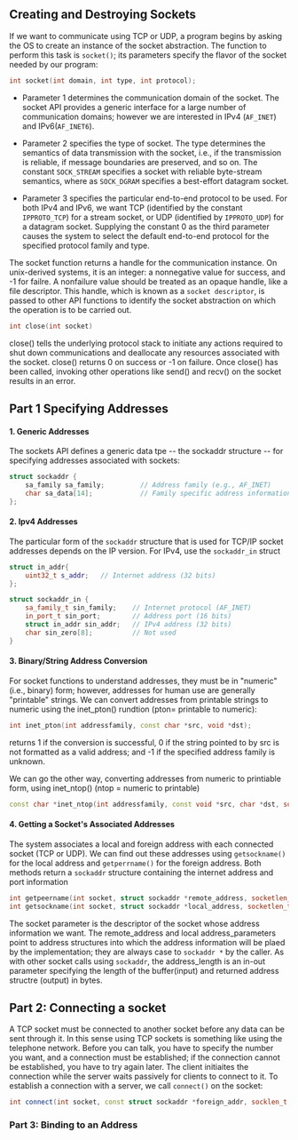 ## Creating and Destroying Sockets
If we want to communicate using TCP or UDP, a program begins by asking the OS to create an instance of the socket abstraction. The function to perform this task is `socket()`; its parameters specify the flavor of the socket needed by our program:
```cpp
int socket(int domain, int type, int protocol);
```
- Parameter 1 determines the communication domain of the socket. The socket API provides a generic interface for a large number of communication domains; however we are interested in IPv4 (`AF_INET`) and IPv6(`AF_INET6`).

- Parameter 2 specifies the type of socket. The type determines the semantics of data transmission with the socket, i.e., if the transmission is reliable, if message boundaries are preserved, and so on. The constant `SOCK_STREAM` specifies a socket with reliable byte-stream semantics, where as `SOCK_DGRAM` specifies a best-effort datagram socket.

- Parameter 3 specifies the particular end-to-end protocol to be used. For both IPv4 and IPv6, we want TCP (identified by the constant `IPPROTO_TCP`) for a stream socket, or UDP (identified by `IPPROTO_UDP`) for a datagram socket. Supplying the constant 0 as the third parameter causes the system to select the default end-to-end protocol for the specified protocol family and type.

The socket function returns a handle for the communication instance. On unix-derived systems, it is an integer: a nonnegative value for success, and -1 for failre. A nonfailure value should be treated as an opaque handle, like a file descriptor. This handle, which is known as a `socket descriptor`, is passed to other API functions to identify the socket abstraction on which the operation is to be carried out.

```cpp
int close(int socket)
```
close() tells the underlying protocol stack to initiate any actions required to shut down communications and deallocate any resources associated with the socket. close() returns 0 on success or -1 on failure. Once close() has been called, invoking other operations like send() and recv() on the socket results in an error.


## Part 1 Specifying Addresses
#### 1. Generic Addresses
The sockets API defines a generic data tpe -- the sockaddr structure -- for specifying addresses associated with sockets:

```cpp
struct sockaddr {
    sa_family sa_family;         // Address family (e.g., AF_INET)
    char sa_data[14];            // Family specific address information
};
```

#### 2. Ipv4 Addresses
The particular form of the `sockaddr` structure that is used for TCP/IP socket addresses depends on the IP version. For IPv4, use the `sockaddr_in` struct

```cpp
struct in_addr{
    uint32_t s_addr;   // Internet address (32 bits)
};

struct sockaddr_in {
    sa_family_t sin_family;    // Internet protocol (AF_INET)
    in_port_t sin_port;        // Address port (16 bits)
    struct in_addr sin_addr;   // IPv4 address (32 bits)
    char sin_zero[8];          // Not used
}
```

#### 3. Binary/String Address Conversion
For socket functions to understand addresses, they must be in "numeric" (i.e., binary) form; however, addresses for human use are generally "printable" strings. We can convert addresses from printable strings to numeric using the inet_pton() rundtion (pton= printable to numeric):

```cpp
int inet_pton(int addressfamily, const char *src, void *dst);
```

returns 1 if the conversion is successful, 0 if the string pointed to by src is not formatted as a valid address; and -1 if the specified address family is unknown.

We can go the other way, converting addresses from numeric to printiable form, using inet_ntop() (ntop = numeric to printable)

```cpp
const char *inet_ntop(int addressfamily, const void *src, char *dst, socklen_t dstbyest)
```

#### 4. Getting a Socket's Associated Addresses
The system associates a local and foreign address with each connected socket (TCP or UDP). We can find out these addresses using `getsockname()` for the local address and `getperrname()` for the foreign address. Both methods return a `sockaddr` structure containing the internet address and port information

```cpp
int getpeername(int socket, struct sockaddr *remote_address, socketlen_t *address_length)
int getsockname(int socket, struct sockaddr *local_address, socketlen_t *address_length)
```
The socket parameter is the descriptor of the socket whose address information we want. The remote_address and local address_parameters point to address structures into which the address information will be plaed by the implementation; they are always case to `sockaddr *` by the caller. As with other socket calls using  `sockaddr`, the address_length is an in-out parameter specifying the length of the buffer(input) and returned address structre (output) in bytes.

## Part 2: Connecting a socket
A TCP socket must be connected to another socket before any data can be sent through it. In this sense using TCP sockets is something like using the telephone network. Before you can talk, you have to specify the number you want, and a connection must be established; if the connection cannot be established, you have to try again later. The client initiaites the connection while the server waits passively for clients to connect to it. To establish a connection with a server, we call `connect()` on the socket:
```cpp
int connect(int socket, const struct sockaddr *foreign_addr, socklen_t addr_len)
```

### Part 3: Binding to an Address

